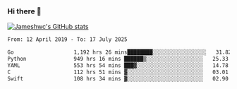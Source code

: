 ### Hi there 👋

[![Jameshwc's GitHub stats](https://github-readme-stats.vercel.app/api?username=jameshwc)](https://github.com/anuraghazra/github-readme-stats)

<!--START_SECTION:waka-->

```txt
From: 12 April 2019 - To: 17 July 2025

Go                   1,192 hrs 26 mins████████░░░░░░░░░░░░░░░░░   31.82 %
Python               949 hrs 16 mins ██████▒░░░░░░░░░░░░░░░░░░   25.33 %
YAML                 553 hrs 54 mins ███▓░░░░░░░░░░░░░░░░░░░░░   14.78 %
C                    112 hrs 51 mins ▓░░░░░░░░░░░░░░░░░░░░░░░░   03.01 %
Swift                108 hrs 34 mins ▓░░░░░░░░░░░░░░░░░░░░░░░░   02.90 %
```

<!--END_SECTION:waka-->